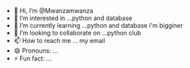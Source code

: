 - 👋 Hi, I’m @Mwanzamwanza
- 👀 I’m interested in ...python and database
- 🌱 I’m currently learning ...python and database i'm bigginer
- 💞️ I’m looking to collaborate on ...python club 
- 📫 How to reach me ... my email 
- 😄 Pronouns: ...
- ⚡ Fun fact: ...

<!---
Mwanzamwanza/Mwanzamwanza is a ✨ special ✨ repository because its `README.md` (this file) appears on your GitHub profile.
You can click the Preview link to take a look at your changes.
--->
